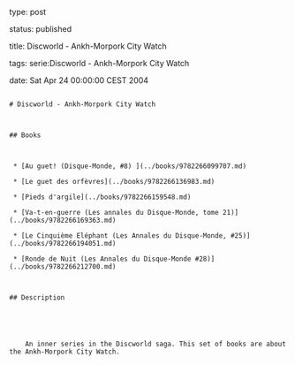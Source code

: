 type: post
status: published
title: Discworld - Ankh-Morpork City Watch
tags: serie:Discworld - Ankh-Morpork City Watch
date: Sat Apr 24 00:00:00 CEST 2004
~~~~~~
# Discworld - Ankh-Morpork City Watch

## Books

 * [Au guet! (Disque-Monde, #8) ](../books/9782266099707.md)
 * [Le guet des orfèvres](../books/9782266136983.md)
 * [Pieds d'argile](../books/9782266159548.md)
 * [Va-t-en-guerre (Les annales du Disque-Monde, tome 21)](../books/9782266169363.md)
 * [Le Cinquième Eléphant (Les Annales du Disque-Monde, #25)](../books/9782266194051.md)
 * [Ronde de Nuit (Les Annales du Disque-Monde #28)](../books/9782266212700.md)

## Description


    An inner series in the Discworld saga. This set of books are about the Ankh-Morpork City Watch.


